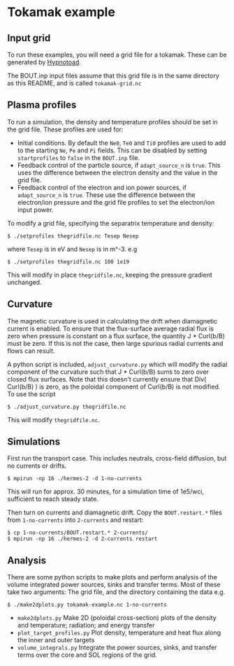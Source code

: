 Tokamak example
===============

Input grid
----------

To run these examples, you will need a grid file for a tokamak. 
These can be generated by [Hypnotoad](https://github.com/boutproject/hypnotoad). 

The BOUT.inp input files assume that this grid file is in the same
directory as this README, and is called `tokamak-grid.nc`

Plasma profiles
---------------

To run a simulation, the density and temperature profiles should be
set in the grid file. These profiles are used for:
- Initial conditions. By default the `Ne0`, `Te0` and `Ti0` profiles are used
  to add to the starting `Ne`, `Pe` and `Pi` fields. This can be disabled by
  setting `startprofiles` to `false` in the `BOUT.inp` file.
- Feedback control of the particle source, if `adapt_source_n` is `true`. This uses
  the difference between the electron density and the value in the grid file.
- Feedback control of the electron and ion power sources, if `adapt_source_n` is `true`.
  These use the difference between the electron/ion pressure and the grid file profiles
  to set the electron/ion input power.

To modify a grid file, specifying the separatrix temperature and density:

    $ ./setprofiles thegridfile.nc Tesep Nesep

where `Tesep` is in eV and `Nesep` is in m^-3. e.g

    $ ./setprofiles thegridfile.nc 100 1e19

This will modify in place `thegridfile.nc`, keeping the pressure gradient
unchanged. 

Curvature
---------

The magnetic curvature is used in calculating the drift
when diamagnetic current is enabled. To ensure that the flux-surface
average radial flux is zero when pressure is constant on a flux
surface, the quantity J * Curl(b/B) must be zero. If this is not the case,
then large spurious radial currents and flows can result. 

A python script is included, `adjust_curvature.py` which will modify
the radial component of the curvature such that J * Curl(b/B) sums to
zero over closed flux surfaces. Note that this doesn't currently ensure that
Div( Curl(b/B) ) is zero, as the poloidal component of Curl(b/B) is not
modified. To use the script

    $ ./adjust_curvature.py thegridfile.nc

This will modify `thegridfile.nc`.

Simulations
-----------

First run the transport case. This includes neutrals, cross-field
diffusion, but no currents or drifts.

    $ mpirun -np 16 ./hermes-2 -d 1-no-currents

This will run for approx. 30 minutes, for a simulation time of 1e5/wci,
sufficient to reach steady state.

Then turn on currents and diamagnetic drift. Copy the `BOUT.restart.*` files
from `1-no-currents` into `2-currents` and restart:

    $ cp 1-no-currents/BOUT.restart.* 2-currents/
    $ mpirun -np 16 ./hermes-2 -d 2-currents restart

Analysis
--------

There are some python scripts to make plots and perform analysis of the volume
integrated power sources, sinks and transfer terms. Most of these take two
arguments: The grid file, and the directory containing the data e.g.

    $ ./make2dplots.py tokamak-example.nc 1-no-currents


- `make2dplots.py` Make 2D (poloidal cross-section) plots of the density and
  temperature; radiation; and energy transfer
- `plot_target_profiles.py`  Plot density, temperature and heat flux along
  the inner and outer targets
- `volume_integrals.py`  Integrate the power sources, sinks, and transfer terms
  over the core and SOL regions of the grid.
